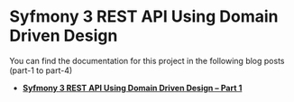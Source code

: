 Syfmony 3 REST API Using Domain Driven Design
========================

You can find the documentation for this project in the following blog posts (part-1 to part-4)


  * [**Syfmony 3 REST API Using Domain Driven Design – Part 1**][1]


[1]:  http://ignasituduri.com/syfmony-3-rest-api-using-domain-driven-design-part-1/

